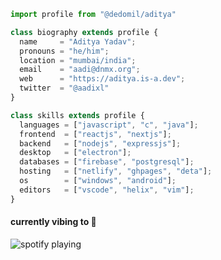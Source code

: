 ```js
import profile from "@dedomil/aditya"

class biography extends profile {
  name     = "Aditya Yadav";
  pronouns = "he/him";
  location = "mumbai/india";
  email    = "aadi@dnmx.org";
  web      = "https://aditya.is-a.dev";
  twitter  = "@aadixl"
}

class skills extends profile {
  languages = ["javascript", "c", "java"];
  frontend  = ["reactjs", "nextjs"];
  backend   = ["nodejs", "expressjs"];
  desktop   = ["electron"];
  databases = ["firebase", "postgresql"];
  hosting   = ["netlify", "ghpages", "deta"];
  os        = ["windows", "android"];
  editors   = ["vscode", "helix", "vim"];
}
```
#### currently vibing to 🎵
![spotify playing](https://spotifyapi-1-n0898191.deta.app?theme=dark&spin=true&rainbow=true&scan=true)
